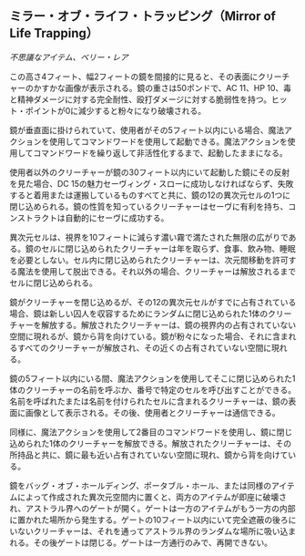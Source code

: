 ## ミラー・オブ・ライフ・トラッピング（Mirror of Life Trapping）
*不思議なアイテム、ベリー・レア*

この高さ4フィート、幅2フィートの鏡を間接的に見ると、その表面にクリーチャーのかすかな画像が表示される。鏡の重さは50ポンドで、AC 11、HP 10、毒と精神ダメージに対する完全耐性、殴打ダメージに対する脆弱性を持つ。ヒット・ポイントが0に減少すると粉々になり破壊される。

鏡が垂直面に掛けられていて、使用者がその5フィート以内にいる場合、魔法アクションを使用してコマンドワードを使用して起動できる。魔法アクションを使用してコマンドワードを繰り返して非活性化するまで、起動したままになる。

使用者以外のクリーチャーが鏡の30フィート以内にいて起動した鏡にその反射を見た場合、DC 15の魅力セーヴィング・スローに成功しなければならず、失敗すると着用または運搬しているものすべてと共に、鏡の12の異次元セルの1つに閉じ込められる。鏡の性質を知っているクリーチャーはセーヴに有利を持ち、コンストラクトは自動的にセーヴに成功する。

異次元セルは、視界を10フィートに減らす濃い霧で満たされた無限の広がりである。鏡のセルに閉じ込められたクリーチャーは年を取らず、食事、飲み物、睡眠を必要としない。セル内に閉じ込められたクリーチャーは、次元間移動を許可する魔法を使用して脱出できる。それ以外の場合、クリーチャーは解放されるまでセルに閉じ込められる。

鏡がクリーチャーを閉じ込めるが、その12の異次元セルがすでに占有されている場合、鏡は新しい囚人を収容するためにランダムに閉じ込められた1体のクリーチャーを解放する。解放されたクリーチャーは、鏡の視界内の占有されていない空間に現れるが、鏡から背を向けている。鏡が粉々になった場合、それに含まれるすべてのクリーチャーが解放され、その近くの占有されていない空間に現れる。

鏡の5フィート以内にいる間、魔法アクションを使用してそこに閉じ込められた1体のクリーチャーの名前を呼ぶか、番号で特定のセルを呼び出すことができる。名前を呼ばれたまたは名前を付けられたセルに含まれるクリーチャーは、鏡の表面に画像として表示される。その後、使用者とクリーチャーは通信できる。

同様に、魔法アクションを使用して2番目のコマンドワードを使用し、鏡に閉じ込められた1体のクリーチャーを解放できる。解放されたクリーチャーは、その所持品と共に、鏡に最も近い占有されていない空間に現れ、鏡から背を向けている。

鏡をバッグ・オブ・ホールディング、ポータブル・ホール、または同様のアイテムによって作成された異次元空間内に置くと、両方のアイテムが即座に破壊され、アストラル界へのゲートが開く。ゲートは一方のアイテムがもう一方の内部に置かれた場所から発生する。ゲートの10フィート以内にいて完全遮蔽の後ろにいないクリーチャーは、それを通ってアストラル界のランダムな場所に吸い込まれる。その後ゲートは閉じる。ゲートは一方通行のみで、再開できない。